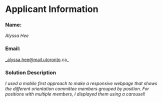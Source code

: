 # Applicant Information

### Name: 
_Alyssa Hee_
### Email:
_alyssa.hee@mail.utoronto.ca_

### Solution Description
_I used a mobile first approach to make a responsive webpage that shows the different orientation committee members grouped by position. For positions with multiple members, I displayed them using a carousel!_
